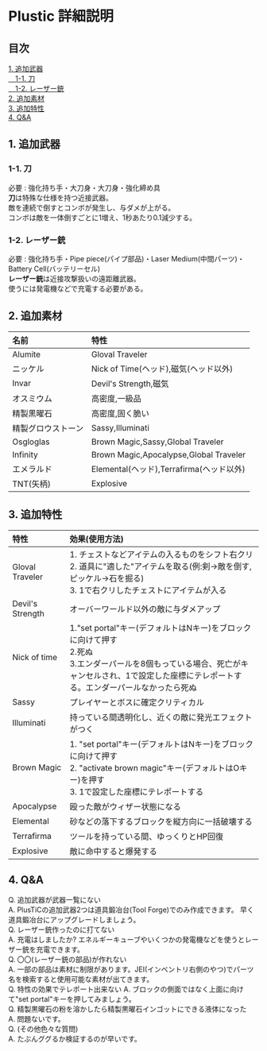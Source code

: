 # Plustic 詳細説明
## 目次
[1. 追加武器](#1-追加武器)  
[　1-1. 刀](#1-1-刀)  
[　1-2. レーザー銃](#1-1-刀)  
[2. 追加素材 ](#2-追加素材)  
[3. 追加特性 ](#3-追加特性)  
[4. Q&A](#4-qa)
## 1. 追加武器

### 1-1. 刀
必要 : 強化持ち手・大刀身・大刀身・強化締め具  
**刀**は特殊な仕様を持つ近接武器。  
敵を連続で倒すとコンボが発生し、与ダメが上がる。  
コンボは敵を一体倒すごとに1増え、1秒あたり0.1減少する。

### 1-2. レーザー銃
必要 : 強化持ち手・Pipe piece(パイプ部品)・Laser Medium(中間パーツ)・Battery Cell(バッテリーセル)  
**レーザー銃**は近接攻撃扱いの遠距離武器。  
使うには発電機などで充電する必要がある。

## 2. 追加素材
| 名前 | 特性 |
| :--- | :--- |
| Alumite | Gloval Traveler |
| ニッケル |  Nick of Time(ヘッド),磁気(ヘッド以外) |
| Invar | Devil's Strength,磁気 |
| オスミウム | 高密度,一級品 |
| 精製黒曜石 | 高密度,固く脆い |
| 精製グロウストーン | Sassy,Illuminati |
| Osgloglas | Brown Magic,Sassy,Global Traveler |
| Infinity | Brown Magic,Apocalypse,Global Traveler |
| エメラルド | Elemental(ヘッド),Terrafirma(ヘッド以外) |
| TNT(矢柄) | Explosive |
## 3. 追加特性
| 特性 | 効果(使用方法) |
| :--- | :--- |
| Gloval Traveler | 1. チェストなどアイテムの入るものをシフト右クリ<br>2. 道具に"適した"アイテムを取る(例:剣→敵を倒す,ピッケル→石を掘る)<br>3. 1で右クリしたチェストにアイテムが入る |
| Devil's Strength | オーバーワールド以外の敵に与ダメアップ |
| Nick of time | 1."set portal"キー(デフォルトはNキー)をブロックに向けて押す<br>2.死ぬ<br>3.エンダーパールを8個もっている場合、死亡がキャンセルされ、1で設定した座標にテレポートする。エンダーパールなかったら死ぬ |
| Sassy | プレイヤーとボスに確定クリティカル |
| Illuminati | 持っている間透明化し、近くの敵に発光エフェクトがつく |
| Brown Magic | 1. "set portal"キー(デフォルトはNキー)をブロックに向けて押す<br>2. "activate brown magic"キー(デフォルトはOキー)を押す<br>3. 1で設定した座標にテレポートする |
| Apocalypse | 殴った敵がウィザー状態になる |
| Elemental | 砂などの落下するブロックを縦方向に一括破壊する |
| Terrafirma | ツールを持っている間、ゆっくりとHP回復 |
| Explosive | 敵に命中すると爆発する |
## 4. Q&A
Q. 追加武器が武器一覧にない  
A. PlusTiCの追加武器2つは道具鍛冶台(Tool Forge)でのみ作成できます。  早く道具鍛冶台にアップグレードしましょう。  
Q. レーザー銃作ったのに打てない  
A. 充電はしましたか? エネルギーキューブやいくつかの発電機などを使うとレーザー銃を充電できます。  
Q. 〇〇(レーザー銃の部品)が作れない  
A. 一部の部品は素材に制限があります。JEI(インベントリ右側のやつ)でパーツ名を検索すると使用可能な素材が出てきます。  
Q. 特性の効果でテレポート出来ない
A. ブロックの側面ではなく上面に向けて"set portal"キーを押してみましょう。  
Q. 精製黒曜石の粉を溶かしたら精製黒曜石インゴットにできる液体になった  
A. 問題ないです。   
Q. (その他色々な質問)  
A. たぶんググるか検証するのが早いです。
